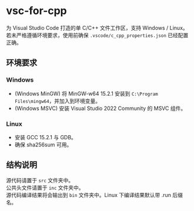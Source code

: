 # vsc-for-cpp

为 Visual Studio Code 打造的单 C/C++ 文件工作区，支持 Windows / Linux。  
若未严格遵循环境要求，使用前确保 `.vscode/c_cpp_properties.json` 已经配置正确。  

## 环境要求
### Windows

- (Windows MinGW) 将 MinGW-w64 15.2.1 安装到 `C:\Program Files\mingw64`，并加入到环境变量。
- (Windows MSVC) 安装 Visual Studio 2022 Community 的 MSVC 组件。

### Linux
- 安装 GCC 15.2.1 与 GDB。
- 确保 sha256sum 可用。

## 结构说明

源代码请置于 `src` 文件夹中。  
公共头文件请置于 `inc` 文件夹中。  
源代码编译结果将会输出到 `bin` 文件夹中。Linux 下编译结果默认带 .run 后缀名。  
